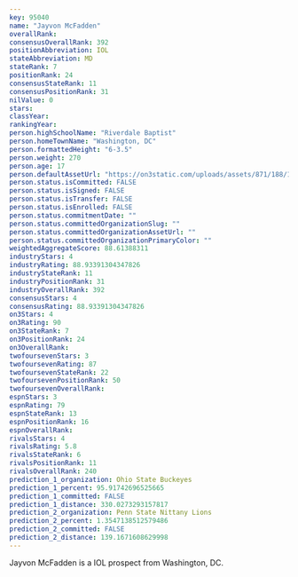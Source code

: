 ```yaml
---
key: 95040
name: "Jayvon McFadden"
overallRank: 
consensusOverallRank: 392
positionAbbreviation: IOL
stateAbbreviation: MD
stateRank: 7
positionRank: 24
consensusStateRank: 11
consensusPositionRank: 31
nilValue: 0
stars: 
classYear: 
rankingYear: 
person.highSchoolName: "Riverdale Baptist"
person.homeTownName: "Washington, DC"
person.formattedHeight: "6-3.5"
person.weight: 270
person.age: 17
person.defaultAssetUrl: "https://on3static.com/uploads/assets/871/188/188871.png"
person.status.isCommitted: FALSE
person.status.isSigned: FALSE
person.status.isTransfer: FALSE
person.status.isEnrolled: FALSE
person.status.commitmentDate: ""
person.status.committedOrganizationSlug: ""
person.status.committedOrganizationAssetUrl: ""
person.status.committedOrganizationPrimaryColor: ""
weightedAggregateScore: 88.61388311
industryStars: 4
industryRating: 88.93391304347826
industryStateRank: 11
industryPositionRank: 31
industryOverallRank: 392
consensusStars: 4
consensusRating: 88.93391304347826
on3Stars: 4
on3Rating: 90
on3StateRank: 7
on3PositionRank: 24
on3OverallRank: 
twofoursevenStars: 3
twofoursevenRating: 87
twofoursevenStateRank: 22
twofoursevenPositionRank: 50
twofoursevenOverallRank: 
espnStars: 3
espnRating: 79
espnStateRank: 13
espnPositionRank: 16
espnOverallRank: 
rivalsStars: 4
rivalsRating: 5.8
rivalsStateRank: 6
rivalsPositionRank: 11
rivalsOverallRank: 240
prediction_1_organization: Ohio State Buckeyes
prediction_1_percent: 95.91742696525665
prediction_1_committed: FALSE
prediction_1_distance: 330.0273293157817
prediction_2_organization: Penn State Nittany Lions
prediction_2_percent: 1.3547138512579486
prediction_2_committed: FALSE
prediction_2_distance: 139.1671608629998
---
```

Jayvon McFadden is a IOL prospect from Washington, DC.